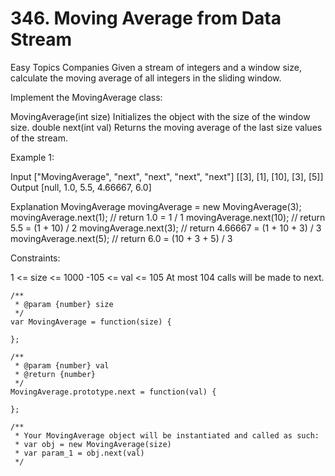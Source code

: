 # 346. Moving Average from Data Stream

Easy
Topics
Companies
Given a stream of integers and a window size, calculate the moving average of all integers in the sliding window.

Implement the MovingAverage class:

MovingAverage(int size) Initializes the object with the size of the window size.
double next(int val) Returns the moving average of the last size values of the stream.

Example 1:

Input
["MovingAverage", "next", "next", "next", "next"]
[[3], [1], [10], [3], [5]]
Output
[null, 1.0, 5.5, 4.66667, 6.0]

Explanation
MovingAverage movingAverage = new MovingAverage(3);
movingAverage.next(1); // return 1.0 = 1 / 1
movingAverage.next(10); // return 5.5 = (1 + 10) / 2
movingAverage.next(3); // return 4.66667 = (1 + 10 + 3) / 3
movingAverage.next(5); // return 6.0 = (10 + 3 + 5) / 3

Constraints:

1 <= size <= 1000
-105 <= val <= 105
At most 104 calls will be made to next.

```
/**
 * @param {number} size
 */
var MovingAverage = function(size) {

};

/**
 * @param {number} val
 * @return {number}
 */
MovingAverage.prototype.next = function(val) {

};

/**
 * Your MovingAverage object will be instantiated and called as such:
 * var obj = new MovingAverage(size)
 * var param_1 = obj.next(val)
 */
```
